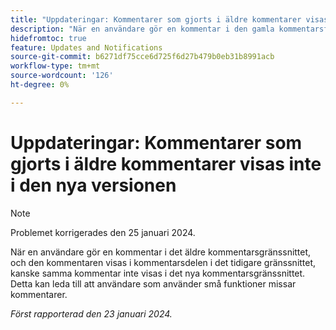 ```yaml
---
title: "Uppdateringar: Kommentarer som gjorts i äldre kommentarer visas inte i den nya upplevelsen"
description: "När en användare gör en kommentar i den gamla kommentarsfunktionen, och den kommentaren visas i kommentarsdelen i den gamla upplevelsen, kanske samma kommentar inte visas i den nya kommentarsfunktionen. Detta kan leda till att användare som använder små funktioner missar kommentarer."
hidefromtoc: true
feature: Updates and Notifications
source-git-commit: b6271df75cce6d725f6d27b479b0eb31b8991acb
workflow-type: tm+mt
source-wordcount: '126'
ht-degree: 0%

---
```



# Uppdateringar: Kommentarer som gjorts i äldre kommentarer visas inte i den nya versionen

>[!NOTE]
>
>Problemet korrigerades den 25 januari 2024.

När en användare gör en kommentar i det äldre kommentarsgränssnittet, och den kommentaren visas i kommentarsdelen i det tidigare gränssnittet, kanske samma kommentar inte visas i det nya kommentarsgränssnittet. Detta kan leda till att användare som använder små funktioner missar kommentarer.


_Först rapporterad den 23 januari 2024._
